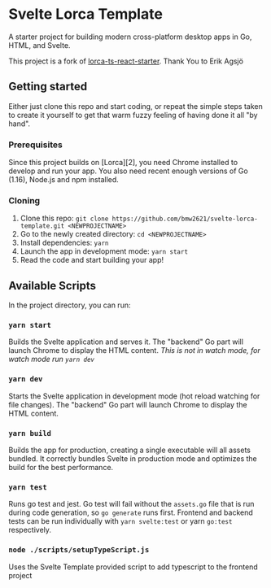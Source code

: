 # Svelte Lorca Template

A starter project for building modern cross-platform desktop apps in Go, HTML, and Svelte.

This project is a fork of [lorca-ts-react-starter](https://github.com/erkkah/lorca-ts-react-starter). Thank You to Erik Agsjö

## Getting started

Either just clone this repo and start coding, or repeat the simple steps taken to create it yourself to get that warm fuzzy feeling of having done it all "by hand".

### Prerequisites

Since this project builds on [Lorca][2], you need Chrome installed to develop and run your app. You also need recent enough versions of Go (1.16), Node.js and npm installed.

### Cloning

1. Clone this repo: `git clone https://github.com/bmw2621/svelte-lorca-template.git <NEWPROJECTNAME>`
1. Go to the newly created directory: `cd <NEWPROJECTNAME>`
1. Install dependencies: `yarn`
1. Launch the app in development mode: `yarn start`
1. Read the code and start building your app!

## Available Scripts

In the project directory, you can run:

### `yarn start`

Builds the Svelte application and serves it. The "backend" Go part will launch Chrome to display the HTML content. _This is not in watch mode, for watch mode run `yarn dev`_

### `yarn dev`

Starts the Svelte application in development mode (hot reload watching for file changes). The "backend" Go part will launch Chrome to display the HTML content.

### `yarn build`

Builds the app for production, creating a single executable will all assets bundled. It correctly bundles Svelte in production mode and optimizes the build for the best performance.

### `yarn test`

Runs go test and jest. Go test will fail without the `assets.go` file that is run during code generation, so `go generate` runs first. Frontend and backend tests can be run individually with `yarn svelte:test` or yarn `go:test` respectively.

### `node ./scripts/setupTypeScript.js`

Uses the Svelte Template provided script to add typescript to the frontend project
